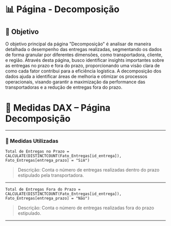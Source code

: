 # 📊 Página - Decomposição

## 🔧 Objetivo
O objetivo principal da página "Decomposição" é analisar de maneira detalhada o desempenho das entregas realizadas, 
segmentando os dados de forma granular por diferentes dimensões, como transportadora, cliente, e região. 
Através desta página, busco identificar insights importantes sobre as entregas no prazo e fora do prazo, 
proporcionando uma visão clara de como cada fator contribui para a eficiência logística. A decomposição dos dados 
ajuda a identificar áreas de melhoria e otimizar os processos operacionais, visando garantir a maximização da 
performance das transportadoras e a redução de entregas fora do prazo.


# 📐 Medidas DAX – Página Decomposição
---

### 🎯 Medidas Utilizadas

```dax
Total de Entregas no Prazo = CALCULATE(DISTINCTCOUNT(Fato_Entregas[id_entrega]), 
Fato_Entregas[entrega_prazo] = "Sim")
```
> Descrição: Conta o número de entregas realizadas dentro do prazo estipulado pela transportadora.

---

```dax
Total de Entregas Fora do Prazo = CALCULATE(DISTINCTCOUNT(Fato_Entregas[id_entrega]), 
Fato_Entregas[entrega_prazo] = "Não")

```
> Descrição: Conta o número de entregas realizadas fora do prazo estipulado.

---
